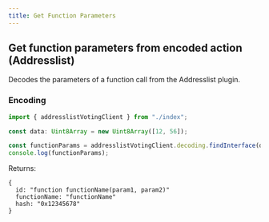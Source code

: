 ```yaml
---
title: Get Function Parameters
---
```


## Get function parameters from  encoded action (Addresslist)

Decodes the parameters of a function call from the Addresslist plugin.

### Encoding

```ts
import { addresslistVotingClient } from "./index";

const data: Uint8Array = new Uint8Array([12, 56]);

const functionParams = addresslistVotingClient.decoding.findInterface(data);
console.log(functionParams);
```


Returns:

```
{
  id: "function functionName(param1, param2)"
  functionName: "functionName"
  hash: "0x12345678"
}
```